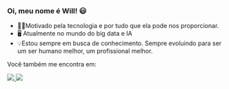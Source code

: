 ### Oi, meu nome é Will! 😃

- 👦🏻Motivado pela tecnologia e por tudo que ela pode nos proporcionar.
- 🖥 Atualmente no mundo do big data e IA
- 💡Estou sempre em busca de conhecimento. Sempre evoluindo para ser um ser humano melhor, um profissional melhor.




Você também me encontra em:

<a href="https://www.linkedin.com/in/williambastosferreira/">
  <img src="https://img.shields.io/badge/linkedin-%230077B5.svg?style=for-the-badge&logo=linkedin&logoColor=white">
</a> 
<a href="https://www.instagram.com/willbastosferreira/">
  <img src="https://img.shields.io/badge/Instagram-E4405F?style=for-the-badge&logo=instagram&logoColor=white">
</a>
























